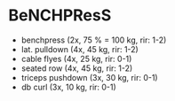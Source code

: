 # BeNCHPResS
* benchpress (2x, 75 % = 100 kg, rir: 1-2)
* lat. pulldown (4x, 45 kg, rir: 1-2)
* cable flyes (4x, 25 kg, rir: 0-1)
* seated row (4x, 45 kg, rir: 1-2)
* triceps pushdown (3x, 30 kg, rir: 0-1)
* db curl (3x, 10 kg, rir: 0-1)
